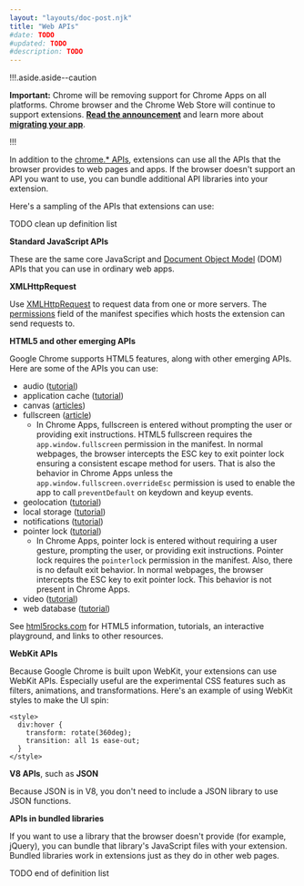 ```yaml
---
layout: "layouts/doc-post.njk"
title: "Web APIs"
#date: TODO
#updated: TODO
#description: TODO
---
```


!!!.aside.aside--caution

**Important:** Chrome will be removing support for Chrome Apps on all platforms. Chrome browser and
the Chrome Web Store will continue to support extensions. [**Read the announcement**][1] and learn
more about [**migrating your app**][2].

!!!

In addition to the [chrome.\* APIs][3], extensions can use all the APIs that the browser provides to
web pages and apps. If the browser doesn't support an API you want to use, you can bundle additional
API libraries into your extension.

Here's a sampling of the APIs that extensions can use:

TODO clean up definition list

**Standard JavaScript APIs**

These are the same core JavaScript and [Document Object Model][4] (DOM) APIs that you can use in
ordinary web apps.

**XMLHttpRequest**

Use [XMLHttpRequest][5] to request data from one or more servers. The [permissions][6] field of the
manifest specifies which hosts the extension can send requests to.

**HTML5 and other emerging APIs**

Google Chrome supports HTML5 features, along with other emerging APIs. Here are some of the APIs you
can use:

- audio ([tutorial][7])
- application cache ([tutorial][8])
- canvas ([articles][9])
- fullscreen ([article][10])
  - In Chrome Apps, fullscreen is entered without prompting the user or providing exit instructions.
    HTML5 fullscreen requires the `app.window.fullscreen` permission in the manifest. In normal
    webpages, the browser intercepts the ESC key to exit pointer lock ensuring a consistent escape
    method for users. That is also the behavior in Chrome Apps unless the
    `app.window.fullscreen.overrideEsc` permission is used to enable the app to call
    `preventDefault` on keydown and keyup events.
- geolocation ([tutorial][11])
- local storage ([tutorial][12])
- notifications ([tutorial][13])
- pointer lock ([tutorial][14])
  - In Chrome Apps, pointer lock is entered without requiring a user gesture, prompting the user, or
    providing exit instructions. Pointer lock requires the `pointerlock` permission in the manifest.
    Also, there is no default exit behavior. In normal webpages, the browser intercepts the ESC key
    to exit pointer lock. This behavior is not present in Chrome Apps.
- video ([tutorial][15])
- web database ([tutorial][16])

See [html5rocks.com][17] for HTML5 information, tutorials, an interactive playground, and links to
other resources.

**WebKit APIs**

Because Google Chrome is built upon WebKit, your extensions can use WebKit APIs. Especially useful
are the experimental CSS features such as filters, animations, and transformations. Here's an
example of using WebKit styles to make the UI spin:

```
<style>
  div:hover {
    transform: rotate(360deg);
    transition: all 1s ease-out;
  }
</style>
```

**V8 APIs**, such as **JSON**

Because JSON is in V8, you don't need to include a JSON library to use JSON functions.

**APIs in bundled libraries**

If you want to use a library that the browser doesn't provide (for example, jQuery), you can bundle
that library's JavaScript files with your extension. Bundled libraries work in extensions just as
they do in other web pages.

TODO end of definition list

[1]: https://blog.chromium.org/2020/01/moving-forward-from-chrome-apps.html
[2]: https://developers.chrome.com/apps/migration
[3]: api_index
[4]: https://developer.mozilla.org/en/Gecko_DOM_Reference
[5]: xhr
[6]: declare_permissions
[7]: http://www.html5rocks.com/tutorials/audio/quick/
[8]: http://www.html5rocks.com/tutorials/appcache/beginner/
[9]: http://www.html5rocks.com/en/tutorials/#canvas
[10]: http://updates.html5rocks.com/2011/10/Let-Your-Content-Do-the-Talking-Fullscreen-API
[11]: http://www.html5rocks.com/tutorials/geolocation/trip_meter/
[12]: http://www.html5rocks.com/en/tutorials/offline/storage/
[13]: http://www.html5rocks.com/tutorials/notifications/quick/
[14]: http://www.html5rocks.com/en/tutorials/pointerlock/intro/
[15]: http://www.html5rocks.com/en/tutorials/video/basics/
[16]: http://www.html5rocks.com/tutorials/webdatabase/todo/
[17]: http://www.html5rocks.com
